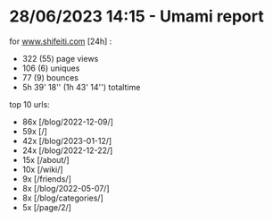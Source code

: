 # 28/06/2023 14:15 - Umami report
for www.shifeiti.com [24h] :

 - 322 (55) page views
 - 106 (6) uniques
 - 77 (9) bounces
 - 5h 39' 18'' (1h 43' 14'') totaltime


top 10 urls:
 - 86x [/blog/2022-12-09/]
 - 59x [/]
 - 42x [/blog/2023-01-12/]
 - 24x [/blog/2022-12-22/]
 - 15x [/about/]
 - 10x [/wiki/]
 - 9x [/friends/]
 - 8x [/blog/2022-05-07/]
 - 8x [/blog/categories/]
 - 5x [/page/2/]


